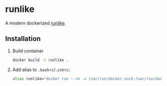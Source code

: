 # runlike

A modern dockerized [runlike](https://github.com/lavie/runlike).

## Installation

1. Build container

   ```bash
   docker build -t runlike .
   ```

2. Add alias to `.bashrc`/`.zshrc`:

   ```bash
   alias runlike="docker run --rm -v /var/run/docker.sock:/var/run/docker.sock runlike -p"
   ```
